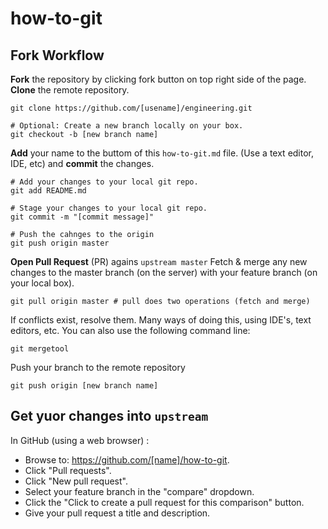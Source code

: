 how-to-git
==========

Fork Workflow
-------------

**Fork** the repository by clicking fork button on top right side of the page. **Clone** the remote repository.

```
git clone https://github.com/[usename]/engineering.git

# Optional: Create a new branch locally on your box.
git checkout -b [new branch name]
```

**Add** your name to the buttom of this `how-to-git.md` file.  (Use a text editor, IDE, etc) and **commit** the changes.

```
# Add your changes to your local git repo.  
git add README.md 

# Stage your changes to your local git repo.
git commit -m "[commit message]"

# Push the cahnges to the origin
git push origin master
```
**Open Pull Request** (PR) agains `upstream master`
Fetch & merge any new changes to the master branch (on the server) with your feature branch (on your local box).  






```
git pull origin master # pull does two operations (fetch and merge)
```

If conflicts exist, resolve them.
Many ways of doing this, using IDE's, text editors, etc.
You can also use the following command line:

```
git mergetool
```  

Push your branch to the remote repository

```
git push origin [new branch name] 
```

Get yuor changes into `upstream`
-----------------------------

In GitHub (using a web browser) :

- Browse to: https://github.com/[name]/how-to-git.
- Click "Pull requests".
- Click "New pull request".
- Select your feature branch in the "compare" dropdown.
- Click the "Click to create a pull request for this comparison" button.
- Give your pull request a title and description.
